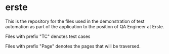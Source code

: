 # erste

This is the repository for the files used in the demonstration of test automation as part of the application to the position of QA Engineer at Erste.

Files with prefix "TC" denotes test cases

Files with prefix "Page" denotes the pages that will be traversed.
